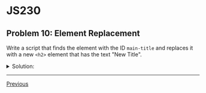 # JS230
## Problem 10: Element Replacement

Write a script that finds the element with the ID `main-title` and replaces it with a new `<h2>` element that has the text "New Title".

<details>
<summary>Solution:</summary>

```javascript
document.addEventListener('DOMContentLoaded', () => {
  const oldTitle = document.getElementById('main-title');

  if (oldTitle) {
    const newTitle = document.createElement('h2');
    newTitle.textContent = 'New Title';
    oldTitle.parentElement.replaceChild(newTitle, oldTitle);
  }
});
```

</details>

---

[Previous](09.md)